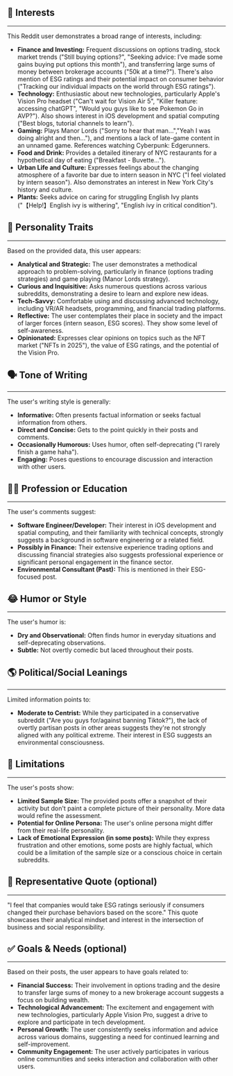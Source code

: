 ## 🎯 Interests

---
This Reddit user demonstrates a broad range of interests, including:

*   **Finance and Investing:**  Frequent discussions on options trading, stock market trends ("Still buying options?", "Seeking advice: I’ve made some gains buying put options this month"), and transferring large sums of money between brokerage accounts ("50k at a time?").  There's also mention of ESG ratings and their potential impact on consumer behavior ("Tracking our individual impacts on the world through ESG ratings").
*   **Technology:**  Enthusiastic about new technologies, particularly Apple's Vision Pro headset ("Can't wait for Vision Air 5", "Killer feature: accessing chatGPT", "Would you guys like to see Pokemon Go in AVP?").  Also shows interest in iOS development and spatial computing ("Best blogs, tutorial channels to learn").
*   **Gaming:**  Plays Manor Lords ("Sorry to hear that man...","Yeah I was doing alright and then..."), and mentions a lack of late-game content in an unnamed game.  References watching Cyberpunk: Edgerunners.
*   **Food and Drink:** Provides a detailed itinerary of NYC restaurants for a hypothetical day of eating ("Breakfast - Buvette...").
*   **Urban Life and Culture:**  Expresses feelings about the changing atmosphere of a favorite bar due to intern season in NYC ("I feel violated by intern season").  Also demonstrates an interest in New York City's history and culture.
*   **Plants:**  Seeks advice on caring for struggling English Ivy plants ("【Help!】English ivy is withering", "English ivy in critical condition").


## 🤔 Personality Traits

---
Based on the provided data, this user appears:

*   **Analytical and Strategic:**  The user demonstrates a methodical approach to problem-solving, particularly in finance (options trading strategies) and game playing (Manor Lords strategy).
*   **Curious and Inquisitive:**  Asks numerous questions across various subreddits, demonstrating a desire to learn and explore new ideas.
*   **Tech-Savvy:**  Comfortable using and discussing advanced technology, including VR/AR headsets, programming, and financial trading platforms.
*   **Reflective:** The user contemplates their place in society and the impact of larger forces (intern season, ESG scores).  They show some level of self-awareness.
*   **Opinionated:**  Expresses clear opinions on topics such as the NFT market ("NFTs in 2025"), the value of ESG ratings, and the potential of the Vision Pro.


## 🗣️ Tone of Writing

---
The user's writing style is generally:

*   **Informative:** Often presents factual information or seeks factual information from others.
*   **Direct and Concise:**  Gets to the point quickly in their posts and comments.
*   **Occasionally Humorous:** Uses humor, often self-deprecating ("I rarely finish a game haha").
*   **Engaging:**  Poses questions to encourage discussion and interaction with other users.


## 👨‍🎓 Profession or Education

---
The user's comments suggest:

*   **Software Engineer/Developer:**  Their interest in iOS development and spatial computing, and their familiarity with technical concepts, strongly suggests a background in software engineering or a related field.
*   **Possibly in Finance:**  Their extensive experience trading options and discussing financial strategies also suggests professional experience or significant personal engagement in the finance sector.
*   **Environmental Consultant (Past):** This is mentioned in their ESG-focused post.


## 😂 Humor or Style

---
The user's humor is:

*   **Dry and Observational:**  Often finds humor in everyday situations and self-deprecating observations.
*   **Subtle:**  Not overtly comedic but laced throughout their posts.


## 🌎 Political/Social Leanings

---
Limited information points to:

*   **Moderate to Centrist:**  While they participated in a conservative subreddit ("Are you guys for/against banning Tiktok?"), the lack of overtly partisan posts in other areas suggests they're not strongly aligned with any political extreme.  Their interest in ESG suggests an environmental consciousness.


## 🚫 Limitations

---
The user's posts show:

*   **Limited Sample Size:**  The provided posts offer a snapshot of their activity but don't paint a complete picture of their personality. More data would refine the assessment.
*   **Potential for Online Persona:**  The user's online persona might differ from their real-life personality.
*   **Lack of Emotional Expression (in some posts):** While they express frustration and other emotions, some posts are highly factual, which could be a limitation of the sample size or a conscious choice in certain subreddits.


## 💬 Representative Quote (optional)

---
"I feel that companies would take ESG ratings seriously if consumers changed their purchase behaviors based on the score." This quote showcases their analytical mindset and interest in the intersection of business and social responsibility.


## ✅ Goals & Needs (optional)

---
Based on their posts, the user appears to have goals related to:

*   **Financial Success:**  Their involvement in options trading and the desire to transfer large sums of money to a new brokerage account suggests a focus on building wealth.
*   **Technological Advancement:**  The excitement and engagement with new technologies, particularly Apple Vision Pro, suggest a drive to explore and participate in tech development.
*   **Personal Growth:**  The user consistently seeks information and advice across various domains, suggesting a need for continued learning and self-improvement.
*   **Community Engagement:**  The user actively participates in various online communities and seeks interaction and collaboration with other users.
